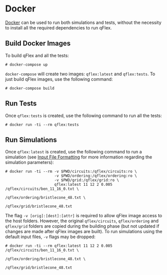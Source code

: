 # Docker

[Docker](https://docker.com) can be used to run both simulations and tests,
without the necessity to install all the required dependencies to run qFlex.

## Build Docker Images

To build qFlex and all the tests:

```
# docker-compose up
```

`docker-compose` will create two images: `qflex:latest` and `qflex:tests`. To
just build qFlex images, use the following command:

```
# docker-compose build
```

## Run Tests

Once `qflex:tests` is created, use the following command to run all the tests:

```
# docker run -ti --rm qflex:tests
```

## Run Simulations

Once `qflex:latest` is created, use the following command to run a simulation
(see [Input File Formatting](input_format.md) for more information regarding
the simulation parameters):

```
# docker run -ti --rm -v $PWD/circuits:/qflex/circuits:ro \
                      -v $PWD/ordering:/qflex/ordering:ro \
                      -v $PWD/grid:/qflex/grid:ro \
                      qflex:latest 11 12 2 0.005 /qflex/circuits/ben_11_16_0.txt \
                                                 /qflex/ordering/bristlecone_48.txt \
                                                 /qflex/grid/bristlecone_48.txt
```

The flag `-v [orig]:[dest]:[attr]` is required to allow qFlex image access to
the host folders. However, the original `qflex/circuits`, `qflex/ordering` and
`qflex/grid` folders are copied during the building phase (but not updated if
changes are made after qFlex images are built). To run simulations using the
default input files, `-v` flags may be dropped:

```
# docker run -ti --rm qflex:latest 11 12 2 0.005 /qflex/circuits/ben_11_16_0.txt \
                                                 /qflex/ordering/bristlecone_48.txt \
                                                 /qflex/grid/bristlecone_48.txt
```
